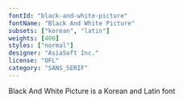 ```yaml
---
fontId: "black-and-white-picture"
fontName: "Black And White Picture"
subsets: ["korean", "latin"]
weights: [400]
styles: ["normal"]
designer: "AsiaSoft Inc."
license: "OFL"
category: "SANS_SERIF"
---
```


<p>Black And White Picture is a Korean and Latin font</p>

